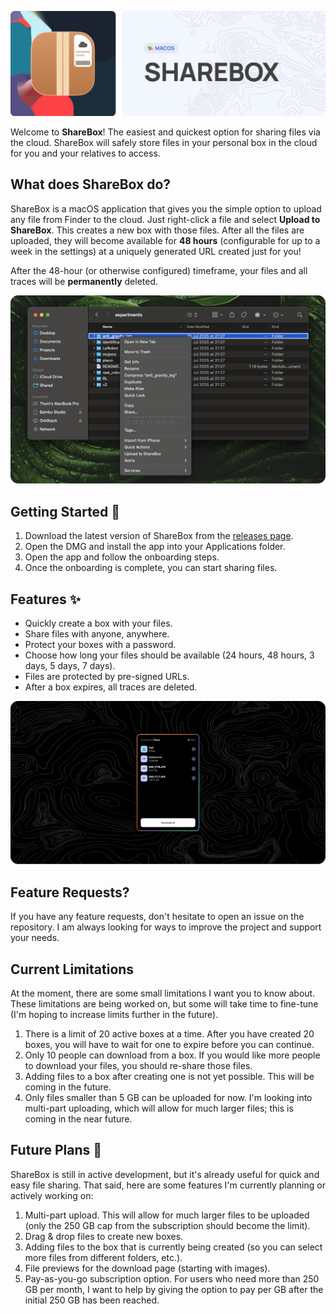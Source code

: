 <!-- markdownlint-disable-next-line first-line-heading -->

![Banner](./assets/sharebox-readme-banner.png)

Welcome to **ShareBox**! The easiest and quickest option for sharing files via the cloud. ShareBox will safely store files in your personal box in the cloud for you and your relatives to access.

## What does ShareBox do?

ShareBox is a macOS application that gives you the simple option to upload any file from Finder to the cloud. Just right-click a file and select **Upload to ShareBox**. This creates a new box with those files. After all the files are uploaded, they will become available for **48 hours** (configurable for up to a week in the settings) at a uniquely generated URL created just for you!

After the 48-hour (or otherwise configured) timeframe, your files and all traces will be **permanently** deleted.

![Preview](./assets/sharebox-readme-preview.png)

## Getting Started 🔨

1. Download the latest version of ShareBox from the [releases page](https://github.com/thom1606/ShareBox/releases).
2. Open the DMG and install the app into your Applications folder.
3. Open the app and follow the onboarding steps.
4. Once the onboarding is complete, you can start sharing files.

## Features ✨

- Quickly create a box with your files.
- Share files with anyone, anywhere.
- Protect your boxes with a password.
- Choose how long your files should be available (24 hours, 48 hours, 3 days, 5 days, 7 days).
- Files are protected by pre-signed URLs.
- After a box expires, all traces are deleted.

![Download Preview](./assets/sharebox-box-preview.png)

## Feature Requests?

If you have any feature requests, don't hesitate to open an issue on the repository. I am always looking for ways to improve the project and support your needs.

## Current Limitations

At the moment, there are some small limitations I want you to know about. These limitations are being worked on, but some will take time to fine-tune (I'm hoping to increase limits further in the future).

1. There is a limit of 20 active boxes at a time. After you have created 20 boxes, you will have to wait for one to expire before you can continue.
2. Only 10 people can download from a box. If you would like more people to download your files, you should re-share those files.
3. Adding files to a box after creating one is not yet possible. This will be coming in the future.
4. Only files smaller than 5 GB can be uploaded for now. I'm looking into multi-part uploading, which will allow for much larger files; this is coming in the near future.

## Future Plans 🏅

ShareBox is still in active development, but it's already useful for quick and easy file sharing. That said, here are some features I'm currently planning or actively working on:

1. Multi-part upload. This will allow for much larger files to be uploaded (only the 250 GB cap from the subscription should become the limit).
2. Drag & drop files to create new boxes.
3. Adding files to the box that is currently being created (so you can select more files from different folders, etc.).
4. File previews for the download page (starting with images).
5. Pay-as-you-go subscription option. For users who need more than 250 GB per month, I want to help by giving the option to pay per GB after the initial 250 GB has been reached.
